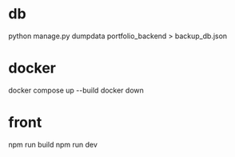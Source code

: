 # db
python manage.py dumpdata portfolio_backend > backup_db.json

# docker
docker compose up --build
docker down

# front
npm run build
npm run dev